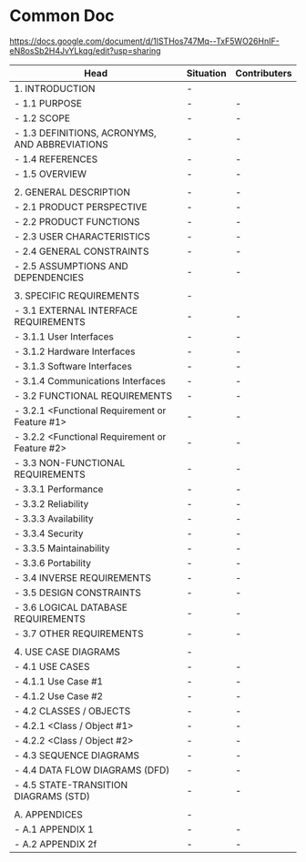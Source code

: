 # Common Doc

https://docs.google.com/document/d/1lSTHos747Mq--TxF5WO26HnIF-eN8osSb2H4JvYLkqg/edit?usp=sharing

|Head                                               |Situation|Contributers|
|---------------------------------------------------|---------|------------|
|1. INTRODUCTION|-||
| - 1.1 PURPOSE|-|-|
| - 1.2 SCOPE|-|-|
| - 1.3 DEFINITIONS, ACRONYMS, AND ABBREVIATIONS|-|-|
| - 1.4 REFERENCES|-|-|
| - 1.5 OVERVIEW|-|-|
||||
| 2. GENERAL DESCRIPTION|-|-|
| - 2.1 PRODUCT PERSPECTIVE|-|-|
| - 2.2 PRODUCT FUNCTIONS|-|-|
| - 2.3 USER CHARACTERISTICS|-|-|
| - 2.4 GENERAL CONSTRAINTS|-|-|
| - 2.5 ASSUMPTIONS AND DEPENDENCIES|-|-|
||||
| 3. SPECIFIC REQUIREMENTS|-||
| - 3.1 EXTERNAL INTERFACE REQUIREMENTS|-|-|
| - 3.1.1 User Interfaces|-|-|
| - 3.1.2 Hardware Interfaces|-|-|
| - 3.1.3 Software Interfaces|-|-|
| - 3.1.4 Communications Interfaces|-|-|
| - 3.2 FUNCTIONAL REQUIREMENTS|-|-|
| - 3.2.1 <Functional Requirement or Feature #1>|-|-|
| - 3.2.2 <Functional Requirement or Feature #2>|-|-|
| - 3.3 NON-FUNCTIONAL REQUIREMENTS|-|-|
| - 3.3.1 Performance|-|-|
| - 3.3.2 Reliability|-|-|
| - 3.3.3 Availability|-|-|
| - 3.3.4 Security|-|-|
| - 3.3.5 Maintainability|-|-|
| - 3.3.6 Portability|-|-|
| - 3.4 INVERSE REQUIREMENTS|-|-|
| - 3.5 DESIGN CONSTRAINTS|-|-|
| - 3.6 LOGICAL DATABASE REQUIREMENTS|-|-|
| - 3.7 OTHER REQUIREMENTS|-|-|
||||
| 4. USE CASE DIAGRAMS|-||
| - 4.1 USE CASES|-|-|
| - 4.1.1 Use Case #1|-|-|
| - 4.1.2 Use Case #2|-|-|
| - 4.2 CLASSES / OBJECTS|-|-|
| - 4.2.1 <Class / Object #1>|-|-|
| - 4.2.2 <Class / Object #2>|-|-|
| - 4.3 SEQUENCE DIAGRAMS|-|-|
| - 4.4 DATA FLOW DIAGRAMS (DFD)|-|-|
| - 4.5 STATE-TRANSITION DIAGRAMS (STD)|-|-|
||||
| A. APPENDICES|-||
| - A.1 APPENDIX 1|-|-|
| - A.2 APPENDIX 2f|-|-|
